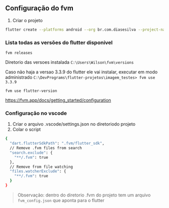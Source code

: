 ## Configuração do fvm
 1. Criar o projeto
```sh
flutter create --platforms android --org br.com.diasesilva --project-name imagem_testes ./imagem_testes
```

### Lista todas as versões do flutter disponivel
`fvm releases`

Diretorio das versoes instalada
`C:\Users\Wilson\fvm\versions`

Caso não haja a versao 3.3.9 do flutter ele vai instalar, executar em modo administrado
`C:\DevPrograms\flutter-projetos\imagem_testes> fvm use 3.3.9`

`fvm use flutter-version`

https://fvm.app/docs/getting_started/configuration

### Configuração no vscode
1. Criar o arquivo .vscode/settings.json no diretoriodo projeto
2. Colar o script

```sh
{
  "dart.flutterSdkPath": ".fvm/flutter_sdk",
  // Remove .fvm files from search
  "search.exclude": {
    "**/.fvm": true
  },
  // Remove from file watching
  "files.watcherExclude": {
    "**/.fvm": true
  }
}
```

> Observação: dentro do diretorio .fvm do projeto tem um arquivo `fvm_config.json` que aponta para o flutter
